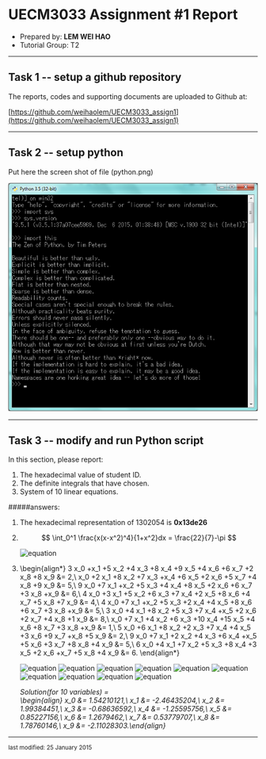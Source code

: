 UECM3033 Assignment #1 Report
========================================================

- Prepared by: **LEM WEI HAO**
- Tutorial Group: T2

--------------------------------------------------------

## Task 1 -- setup a github repository

The reports, codes and supporting documents are uploaded to Github at: 

[https://github.com/weihaolem/UECM3033_assign1](https://github.com/weihaolem/UECM3033_assign1)


---------------------------------------------------------

## Task 2 -- setup python

Put here the screen shot of file (python.png)

![python.png](python.png)


------------------------------------------------------------

## Task 3 -- modify and run Python script

In this section, please report:

1. The hexadecimal value of student ID.
2. The definite integrals that have chosen.
3. System of 10 linear equations.

#####answers:
1. The hexadecimal representation of 1302054 is **0x13de26**
2. $$ \int_0^1 \frac{x(x-x^2)^4}{1+x^2}dx = \frac{22}{7}-\pi $$

    ![equation](https://c2.staticflickr.com/2/1446/24571104706_1a1b15b8d8_o.png)

3. \begin{align*}
3 x_0 +x_1 +5 x_2 +4 x_3 +8 x_4 +9 x_5 +4 x_6 +6 x_7 +2 x_8 +8 x_9 &= 2,\\
x_0 +2 x_1 +8 x_2 +7 x_3 +x_4 +6 x_5 +2 x_6 +5 x_7 +4 x_8 +9 x_9 &= 5,\\
9 x_0 +7 x_1 +x_2 +5 x_3 +4 x_4 +8 x_5 +2 x_6 +6 x_7 +3 x_8 +x_9 &= 6,\\
4 x_0 +3 x_1 +5 x_2 +6 x_3 +7 x_4 +2 x_5 +8 x_6 +4 x_7 +5 x_8 +7 x_9 &= 4,\\
4 x_0 +7 x_1 +x_2 +5 x_3 +2 x_4 +4 x_5 +8 x_6 +6 x_7 +3 x_8 +x_9 &= 5,\\
3 x_0 +4 x_1 +8 x_2 +5 x_3 +7 x_4 +x_5 +2 x_6 +2 x_7 +4 x_8 +1 x_9 &= 8,\\
x_0 +7 x_1 +4 x_2 +6 x_3 +10 x_4 +15 x_5 +4 x_6 +8 x_7 +3 x_8 +x_9 &= 1,\\
5 x_0 +6 x_1 +8 x_2 +2 x_3 +7 x_4 +4 x_5 +3 x_6 +9 x_7 +x_8 +5 x_9 &= 2,\\
9 x_0 +7 x_1 +2 x_2 +4 x_3 +6 x_4 +x_5 +5 x_6 +3 x_7 +8 x_8 +4 x_9 &= 5,\\
6 x_0 +4 x_1 +7 x_2 +5 x_3 +8 x_4 +3 x_5 +2 x_6 +x_7 +5 x_8 +4 x_9 &= 6.
\end{align*}

    ![equation](https://c2.staticflickr.com/2/1672/24596965825_86e10ee3e5_o.jpg)
    ![equation](https://c2.staticflickr.com/2/1530/24596965815_6425b3e21b_o.png)
    ![equation](https://c2.staticflickr.com/2/1511/24570816416_8534d6de7e_o.png)
    ![equation](https://c2.staticflickr.com/2/1492/24514719381_b26f824433_o.png)
    ![equation](https://c2.staticflickr.com/2/1540/24570816396_2675f531ee_o.png)
    ![equation](https://c2.staticflickr.com/2/1614/23970171473_dc38a90549_o.png)
    ![equation](https://c2.staticflickr.com/2/1708/23968829694_a48ddbc46c_o.png)
    ![equation](https://c2.staticflickr.com/2/1655/24301441550_7730411f2b_o.png)
    ![equation](https://c2.staticflickr.com/2/1698/24488646972_5a418dbfc1_o.png)
    ![equation](https://c2.staticflickr.com/2/1498/24514719291_711b19564d_o.png)

    _Solution(for 10 variables) =  
    \begin{align} x_0 &= 1.54210121,\\ x_1 &= -2.46435204,\\ x_2 &= 1.99384451,\\ x_3 &= -0.68636592,\\ x_4 &= -1.25595756,\\ x_5 &= 0.85227156,\\ x_6 &= 1.2679462,\\ x_7 &= 0.53779707,\\ x_8 &= 1.78760146,\\ x_9 &= -2.11028303.\end{align}_




-----------------------------------

<sup>last modified: 25 January 2015</sup>
